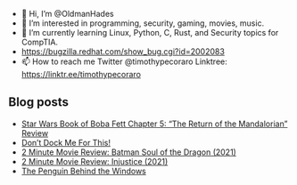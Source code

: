 - 👋 Hi, I’m @OldmanHades
- 👀 I’m interested in programming, security, gaming, movies, music.
- 🌱 I’m currently learning Linux, Python, C, Rust, and Security topics for CompTIA.
- https://bugzilla.redhat.com/show_bug.cgi?id=2002083
- 📫 How to reach me Twitter @timothypecoraro
Linktree: https://linktr.ee/timothypecoraro

## Blog posts
<!-- BLOG-POST-LIST:START -->
- [Star Wars Book of Boba Fett Chapter 5: “The Return of the Mandalorian” Review](https://medium.com/@timothypecoraro/star-wars-book-of-boba-fett-chapter-5-the-return-of-the-mandalorian-review-a147dc8f2765?source=rss-5097f5c9b801------2)
- [Don’t Dock Me For This!](https://medium.com/@timothypecoraro/dont-dock-me-for-this-a9bb78e03f91?source=rss-5097f5c9b801------2)
- [2 Minute Movie Review: Batman Soul of the Dragon &lpar;2021&rpar;](https://medium.com/@timothypecoraro/2-minute-movie-review-batman-soul-of-the-dragon-2021-cdf4aadd8a73?source=rss-5097f5c9b801------2)
- [2 Minute Movie Review: Injustice &lpar;2021&rpar;](https://medium.com/@timothypecoraro/2-minute-movie-review-injustice-2021-f2b31d4f0fbc?source=rss-5097f5c9b801------2)
- [The Penguin Behind the Windows](https://medium.com/@timothypecoraro/the-penguin-behind-the-windows-de4240719949?source=rss-5097f5c9b801------2)
<!-- BLOG-POST-LIST:END -->
